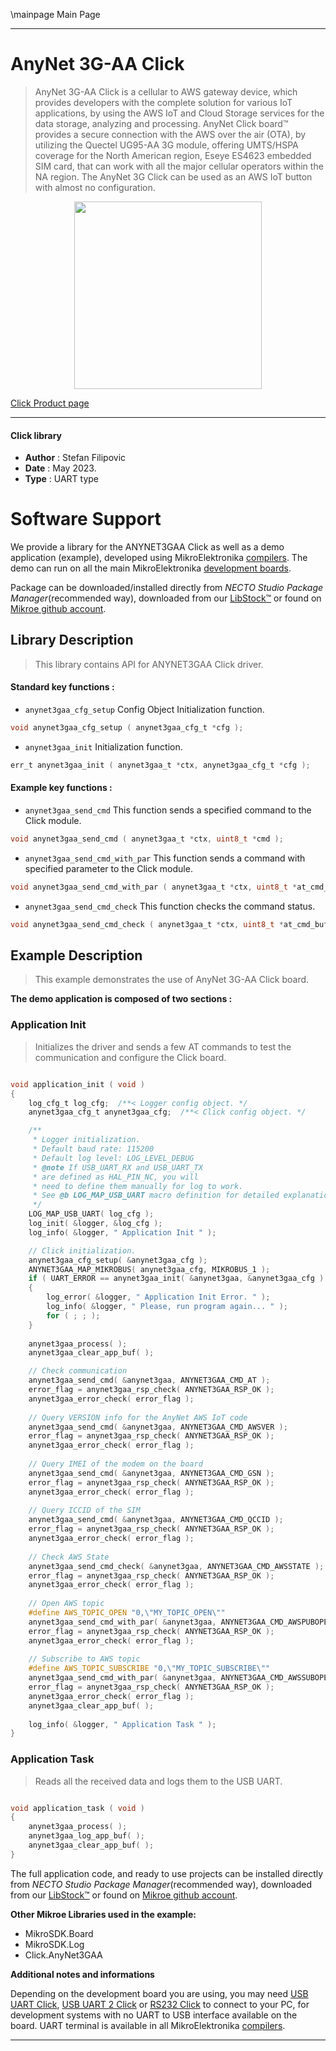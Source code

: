 \mainpage Main Page

---
# AnyNet 3G-AA Click

> AnyNet 3G-AA Click is a cellular to AWS gateway device, which provides developers with the complete solution for various IoT applications, by using the AWS IoT and Cloud Storage services for the data storage, analyzing and processing. AnyNet Click board™ provides a secure connection with the AWS over the air (OTA), by utilizing the Quectel UG95-AA 3G module,  offering UMTS/HSPA coverage for the North American region, Eseye ES4623 embedded SIM card, that can work with all the major cellular operators within the NA region. The AnyNet 3G Click can be used as an AWS IoT button with almost no configuration.

<p align="center">
  <img src="https://download.mikroe.com/images/click_for_ide/anynet3gaa_click.png" height=300px>
</p>

[Click Product page](https://www.mikroe.com/anynet-3g-aa-click)

---


#### Click library

- **Author**        : Stefan Filipovic
- **Date**          : May 2023.
- **Type**          : UART type


# Software Support

We provide a library for the ANYNET3GAA Click
as well as a demo application (example), developed using MikroElektronika
[compilers](https://www.mikroe.com/necto-studio).
The demo can run on all the main MikroElektronika [development boards](https://www.mikroe.com/development-boards).

Package can be downloaded/installed directly from *NECTO Studio Package Manager*(recommended way), downloaded from our [LibStock&trade;](https://libstock.mikroe.com) or found on [Mikroe github account](https://github.com/MikroElektronika/mikrosdk_click_v2/tree/master/clicks).

## Library Description

> This library contains API for ANYNET3GAA Click driver.

#### Standard key functions :

- `anynet3gaa_cfg_setup` Config Object Initialization function.
```c
void anynet3gaa_cfg_setup ( anynet3gaa_cfg_t *cfg );
```

- `anynet3gaa_init` Initialization function.
```c
err_t anynet3gaa_init ( anynet3gaa_t *ctx, anynet3gaa_cfg_t *cfg );
```

#### Example key functions :

- `anynet3gaa_send_cmd` This function sends a specified command to the Click module.
```c
void anynet3gaa_send_cmd ( anynet3gaa_t *ctx, uint8_t *cmd );
```

- `anynet3gaa_send_cmd_with_par` This function sends a command with specified parameter to the Click module.
```c
void anynet3gaa_send_cmd_with_par ( anynet3gaa_t *ctx, uint8_t *at_cmd_buf, uint8_t *param_buf );
```

- `anynet3gaa_send_cmd_check` This function checks the command status.
```c
void anynet3gaa_send_cmd_check ( anynet3gaa_t *ctx, uint8_t *at_cmd_buf );
```

## Example Description

> This example demonstrates the use of AnyNet 3G-AA Click board.

**The demo application is composed of two sections :**

### Application Init

> Initializes the driver and sends a few AT commands to test the communication and configure the Click board.

```c

void application_init ( void ) 
{
    log_cfg_t log_cfg;  /**< Logger config object. */
    anynet3gaa_cfg_t anynet3gaa_cfg;  /**< Click config object. */

    /**
     * Logger initialization.
     * Default baud rate: 115200
     * Default log level: LOG_LEVEL_DEBUG
     * @note If USB_UART_RX and USB_UART_TX
     * are defined as HAL_PIN_NC, you will
     * need to define them manually for log to work.
     * See @b LOG_MAP_USB_UART macro definition for detailed explanation.
     */
    LOG_MAP_USB_UART( log_cfg );
    log_init( &logger, &log_cfg );
    log_info( &logger, " Application Init " );

    // Click initialization.
    anynet3gaa_cfg_setup( &anynet3gaa_cfg );
    ANYNET3GAA_MAP_MIKROBUS( anynet3gaa_cfg, MIKROBUS_1 );
    if ( UART_ERROR == anynet3gaa_init( &anynet3gaa, &anynet3gaa_cfg ) )
    {
        log_error( &logger, " Application Init Error. " );
        log_info( &logger, " Please, run program again... " );
        for ( ; ; );
    }
    
    anynet3gaa_process( );
    anynet3gaa_clear_app_buf( );

    // Check communication
    anynet3gaa_send_cmd( &anynet3gaa, ANYNET3GAA_CMD_AT );
    error_flag = anynet3gaa_rsp_check( ANYNET3GAA_RSP_OK );
    anynet3gaa_error_check( error_flag );
    
    // Query VERSION info for the AnyNet AWS IoT code
    anynet3gaa_send_cmd( &anynet3gaa, ANYNET3GAA_CMD_AWSVER );
    error_flag = anynet3gaa_rsp_check( ANYNET3GAA_RSP_OK );
    anynet3gaa_error_check( error_flag );
    
    // Query IMEI of the modem on the board
    anynet3gaa_send_cmd( &anynet3gaa, ANYNET3GAA_CMD_GSN );
    error_flag = anynet3gaa_rsp_check( ANYNET3GAA_RSP_OK );
    anynet3gaa_error_check( error_flag );
    
    // Query ICCID of the SIM
    anynet3gaa_send_cmd( &anynet3gaa, ANYNET3GAA_CMD_QCCID );
    error_flag = anynet3gaa_rsp_check( ANYNET3GAA_RSP_OK );
    anynet3gaa_error_check( error_flag );
    
    // Check AWS State
    anynet3gaa_send_cmd_check( &anynet3gaa, ANYNET3GAA_CMD_AWSSTATE );
    error_flag = anynet3gaa_rsp_check( ANYNET3GAA_RSP_OK );
    anynet3gaa_error_check( error_flag );
    
    // Open AWS topic
    #define AWS_TOPIC_OPEN "0,\"MY_TOPIC_OPEN\""
    anynet3gaa_send_cmd_with_par( &anynet3gaa, ANYNET3GAA_CMD_AWSPUBOPEN, AWS_TOPIC_OPEN );
    error_flag = anynet3gaa_rsp_check( ANYNET3GAA_RSP_OK );
    anynet3gaa_error_check( error_flag );
    
    // Subscribe to AWS topic
    #define AWS_TOPIC_SUBSCRIBE "0,\"MY_TOPIC_SUBSCRIBE\""
    anynet3gaa_send_cmd_with_par( &anynet3gaa, ANYNET3GAA_CMD_AWSSUBOPEN, AWS_TOPIC_SUBSCRIBE );
    error_flag = anynet3gaa_rsp_check( ANYNET3GAA_RSP_OK );
    anynet3gaa_error_check( error_flag );
    anynet3gaa_clear_app_buf( );
    
    log_info( &logger, " Application Task " );
}

```

### Application Task

> Reads all the received data and logs them to the USB UART.

```c

void application_task ( void ) 
{
    anynet3gaa_process( );
    anynet3gaa_log_app_buf( );
    anynet3gaa_clear_app_buf( );
}

```

The full application code, and ready to use projects can be installed directly from *NECTO Studio Package Manager*(recommended way), downloaded from our [LibStock&trade;](https://libstock.mikroe.com) or found on [Mikroe github account](https://github.com/MikroElektronika/mikrosdk_click_v2/tree/master/clicks).

**Other Mikroe Libraries used in the example:**

- MikroSDK.Board
- MikroSDK.Log
- Click.AnyNet3GAA

**Additional notes and informations**

Depending on the development board you are using, you may need
[USB UART Click](https://www.mikroe.com/usb-uart-click),
[USB UART 2 Click](https://www.mikroe.com/usb-uart-2-click) or
[RS232 Click](https://www.mikroe.com/rs232-click) to connect to your PC, for
development systems with no UART to USB interface available on the board. UART
terminal is available in all MikroElektronika
[compilers](https://shop.mikroe.com/compilers).

---
